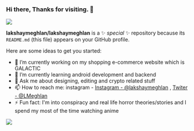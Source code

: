 ### Hi there, Thanks for visiting. 👋

![](https://komarev.com/ghpvc/?username=lakshaymeghlan)


**lakshaymeghlan/lakshaymeghlan** is a ✨ _special_ ✨ repository because its `README.md` (this file) appears on your GitHub profile.

Here are some ideas to get you started:

- 🔭 I’m currently working on my shopping e-commerce website which is GALACTIC
- 🌱 I’m currently learning android development and backend
- 💬 Ask me about designing, editing and crypto related stuff
- 📫 How to reach me: instagram - [Instagram - @lakshaymeghlan](https://www.instagram.com/lakshaymeghlan/) , [Twiter - @LMeghlan](https://twitter.com/LMeghlan)
- ⚡ Fun fact: I'm into conspiracy and real life horror theories/stories and I spend my most of the time watching anime

<img src="https://github-readme-stats.vercel.app/api?username=lakshaymeghlan&&show_icons=true&title_color=ffffff&icon_color=bb2acf&text_color=daf7dc&bg_color=191919">

